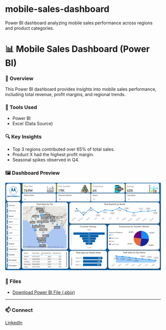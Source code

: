 # mobile-sales-dashboard
Power BI dashboard analyzing mobile sales performance across regions and product categories.
# 📊 Mobile Sales Dashboard (Power BI)

### 🧾 Overview
This Power BI dashboard provides insights into mobile sales performance, including total revenue, profit margins, and regional trends.

### 🧰 Tools Used
- Power BI
- Excel (Data Source)

### 🔍 Key Insights
- Top 3 regions contributed over 65% of total sales.
- Product X had the highest profit margin.
- Seasonal spikes observed in Q4.

### 🖼️ Dashboard Preview
![Mobile Sales Dashboard](mobile%20dashboard.png)

### 📂 Files
- [Download Power BI File (.pbix)](https://github.com/HackToolsYT/mobile-sales-dashboard/raw/main/Mobile-Sales-Dashboard.pbix)  


---

### 📫 Connect
[LinkedIn](https://www.linkedin.com/in/vikas-girigoswami-122372201)

